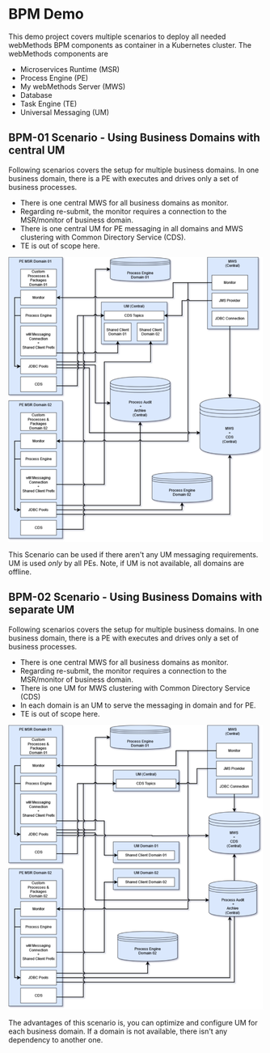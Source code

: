 # BPM Demo

This demo project covers multiple scenarios to deploy all needed webMethods BPM components as container in a Kubernetes cluster. The webMethods components are

- Microservices Runtime (MSR)
- Process Engine (PE)
- My webMethods Server (MWS)
- Database
- Task Engine (TE)
- Universal Messaging (UM)

## BPM-01 Scenario - Using Business Domains with central UM

Following scenarios covers the setup for multiple business domains. In one business domain, there is a PE with executes and drives only a set of business processes.

- There is one central MWS for all business domains as monitor.
- Regarding re-submit, the monitor requires a connection to the MSR/monitor of business domain.
- There is one central UM for PE messaging in all domains and MWS clustering with Common Directory Service (CDS).
- TE is out of scope here.

![Components and their Communication](pics/bpm-container-scenario-01.png)

This Scenario can be used if there aren't any UM messaging requirements. UM is used *only* by all PEs. Note, if UM is not available, all domains are offline.

## BPM-02 Scenario - Using Business Domains with separate UM

Following scenarios covers the setup for multiple business domains. In one business domain, there is a PE with executes and drives only a set of business processes.

- There is one central MWS for all business domains as monitor.
- Regarding re-submit, the monitor requires a connection to the MSR/monitor of business domain.
- There is one UM for MWS clustering with Common Directory Service (CDS)
- In each domain is an UM to serve the messaging in domain and for PE.
- TE is out of scope here.

![Components and their Communication](pics/bpm-container-scenario-02.png)

The advantages of this scenario is, you can optimize and configure UM for each business domain. If a domain is not available, there isn't any dependency to another one.
